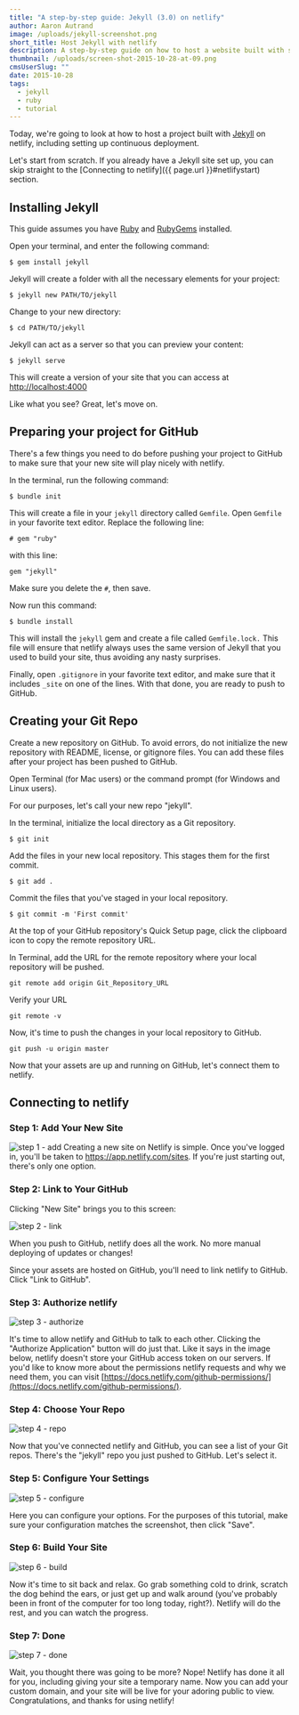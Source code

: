 ```yaml
---
title: "A step-by-step guide: Jekyll (3.0) on netlify"
author: Aaron Autrand
image: /uploads/jekyll-screenshot.png
short_title: Host Jekyll with netlify
description: A step-by-step guide on how to host a website built with static site generator Jekyll (3.0).
thumbnail: /uploads/screen-shot-2015-10-28-at-09.png
cmsUserSlug: ""
date: 2015-10-28
tags:
  - jekyll
  - ruby
  - tutorial
---
```


Today, we're going to look at how to host a project built with [Jekyll](https://jekyllrb.com/) on netlify, including setting up continuous deployment.

Let's start from scratch. If you already have a Jekyll site set up, you can skip straight to the [Connecting to netlify]({{ page.url }}#netlifystart) section.

<!-- excerpt -->

## Installing Jekyll

This guide assumes you have [Ruby](https://www.ruby-lang.org) and [RubyGems](https://rubygems.org/) installed.

Open your terminal, and enter the following command:

```
$ gem install jekyll
```

Jekyll will create a folder with all the necessary elements for your project:

```
$ jekyll new PATH/TO/jekyll
```

Change to your new directory:

```
$ cd PATH/TO/jekyll
```

Jekyll can act as a server so that you can preview your content:
```
$ jekyll serve
```

This will create a version of your site that you can access at [http://localhost:4000](http://localhost:4000)

Like what you see? Great, let's move on.

## **Preparing your project for GitHub**

There's a few things you need to do before pushing your project to GitHub to make sure that your new site will play nicely with netlify.

In the terminal, run the following command:

```
$ bundle init
```

This will create a file in your `jekyll` directory called `Gemfile`. Open `Gemfile` in your favorite text editor. Replace the following line:

```
# gem "ruby"
```

with this line:

```
gem "jekyll"
```
Make sure you delete the `#`, then save.

Now run this command:
```
$ bundle install
```
This will install the `jekyll` gem and create a file called `Gemfile.lock.` This file will ensure that netlify always uses the same version of Jekyll that you used to build your site, thus avoiding any nasty surprises.

Finally, open `.gitignore` in your favorite text editor, and make sure that it includes `_site` on one of the lines. With that done, you are ready to push to GitHub.

## **Creating your Git Repo**

Create a new repository on GitHub. To avoid errors, do not initialize the new repository with README, license, or gitignore files. You can add these files after your project has been pushed to GitHub.

Open Terminal (for Mac users) or the command prompt (for Windows and Linux users).

For our purposes, let's call your new repo "jekyll".

In the terminal, initialize the local directory as a Git repository.
```
$ git init
```
Add the files in your new local repository. This stages them for the first commit.
```
$ git add .
```
Commit the files that you've staged in your local repository.
```
$ git commit -m 'First commit'
```

At the top of your GitHub repository's Quick Setup page, click the clipboard icon to copy the remote repository URL.

In Terminal, add the URL for the remote repository where your local repository will be pushed.
```
git remote add origin Git_Repository_URL
```
Verify your URL
```
git remote -v
```
Now, it's time to push the changes in your local repository to GitHub.
```
git push -u origin master
```

Now that your assets are up and running on GitHub, let's connect them to netlify.

<a id="netlifystart"></a>

## **Connecting to netlify**

### Step 1: Add Your New Site

![step 1 - add](https://cloud.githubusercontent.com/assets/6520639/9803638/717820a6-57d9-11e5-838f-d2a732eb0a41.png)
Creating a new site on Netlify is simple. Once you've logged in, you'll be taken to https://app.netlify.com/sites. If you're just starting out, there's only one option.

### Step 2: Link to Your GitHub
Clicking "New Site" brings you to this screen:

![step 2 - link](https://cloud.githubusercontent.com/assets/6520639/9803637/7176ac8a-57d9-11e5-9b09-f43dc772a4f9.png)

When you push to GitHub, netlify does all the work. No more manual deploying of updates or changes!

Since your assets are hosted on GitHub, you'll need to link netlify to GitHub. Click "Link to GitHub".

### Step 3: Authorize netlify
![step 3 - authorize](https://cloud.githubusercontent.com/assets/6520639/9803635/71760370-57d9-11e5-8bdb-850aa176a22c.png)

It's time to allow netlify and GitHub to talk to each other. Clicking the "Authorize Application" button will do just that. Like it says in the image below, netlify doesn't store your GitHub access token on our servers. If you'd like to know more about the permissions netlify requests and why we need them, you can visit [https://docs.netlify.com/github-permissions/](https://docs.netlify.com/github-permissions/).

### Step 4: Choose Your Repo
![step 4 - repo](https://raw.githubusercontent.com/munkymack/netlify-assets/master/Step4Jekyll.png)

Now that you've connected netlify and GitHub, you can see a list of your Git repos. There's the "jekyll" repo you just pushed to GitHub. Let's select it.

### Step 5: Configure Your Settings
![step 5 - configure](https://raw.githubusercontent.com/munkymack/netlify-assets/master/Step5Jekyll.png)

Here you can configure your options. For the purposes of this tutorial, make sure your configuration matches the screenshot, then click "Save".

### Step 6: Build Your Site

![step 6 - build](https://cloud.githubusercontent.com/assets/6520639/9803640/717b9c40-57d9-11e5-9ca4-92f90f8ed005.png)

Now it's time to sit back and relax. Go grab something cold to drink, scratch the dog behind the ears, or just get up and walk around (you've probably been in front of the computer for too long today, right?). Netlify will do the rest, and you can watch the progress.

### Step 7: Done

![step 7 - done](https://raw.githubusercontent.com/munkymack/netlify-assets/master/Step7Jekyll.png)

Wait, you thought there was going to be more? Nope! Netlify has done it all for you, including giving your site a temporary name. Now you can add your custom domain, and your site will be live for your adoring public to view. Congratulations, and thanks for using netlify!
